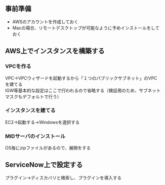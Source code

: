 ## 事前準備
- AWSのアカウントを作成しておく
- Macの場合、リモートデスクトップが可能なように予めインストールをしておく

## AWS上でインスタンスを構築する
### VPCを作る
VPC→VPCウィザードを起動するから「１つのパブリックサブネット」のVPCを建てる  
IGW等基本的な設定はここで行われるので省略する（検証用のため、サブネットマスクもデフォルトで行う）
  
### インスタンスを建てる
EC2→起動する→Windowsを選択する

### MIDサーバのインストール
OS毎にzipファイルがあるので、展開をする
  
## ServiceNow上で設定する
プラグイン→ディスカバリと検索し、プラグインを導入する
